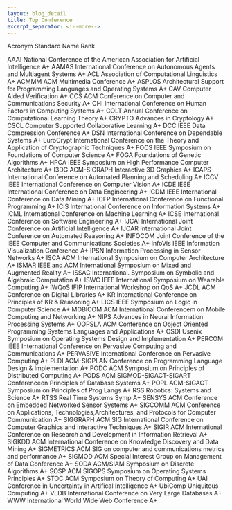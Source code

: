 ```yaml
---
layout: blog_detail
title: Top Conference
excerpt_separator: <!--more-->
---
```

Acronym Standard Name   Rank
<!--more-->
AAAI    National Conference of the American Association for Artificial Intelligence A+
AAMAS   International Conference on Autonomous Agents and Multiagent Systems    A+
ACL Association of Computational Linguistics    A+
ACMMM   ACM Multimedia Conference   A+
ASPLOS  Architectural Support for Programming Languages and Operating Systems   A+
CAV Computer Aided Verification A+
CCS ACM Conference on Computer and Communications Security  A+
CHI International Conference on Human Factors in Computing Systems  A+
COLT    Annual Conference on Computational Learning Theory  A+
CRYPTO  Advances in Cryptology  A+
CSCL    Computer Supported Collaborative Learning   A+
DCC IEEE Data Compression Conference    A+
DSN International Conference on Dependable Systems  A+
EuroCrypt   International Conference on the Theory and Application of Cryptographic Techniques  A+
FOCS    IEEE Symposium on Foundations of Computer Science   A+
FOGA    Foundations of Genetic Algorithms   A+
HPCA    IEEE Symposium on High Performance Computer Architecture    A+
I3DG    ACM-SIGRAPH Interactive 3D Graphics A+
ICAPS   International Conference on Automated Planning and Scheduling   A+
ICCV    IEEE International Conference on Computer Vision    A+
ICDE    IEEE International Conference on Data Engineering   A+
ICDM    IEEE International Conference on Data Mining    A+
ICFP    International Conference on Functional Programming  A+
ICIS    International Conference on Information Systems A+
ICML    International Conference on Machine Learning    A+
ICSE    International Conference on Software Engineering    A+
IJCAI   International Joint Conference on Artificial Intelligence   A+
IJCAR   International Joint Conference on Automated Reasoning   A+
INFOCOM Joint Conference of the IEEE Computer and Communications Societies  A+
InfoVis IEEE Information Visualization Conference   A+
IPSN    Information Processing in Sensor Networks   A+
ISCA    ACM International Symposium on Computer Architecture    A+
ISMAR   IEEE and ACM International Symposium on Mixed and Augmented Reality A+
ISSAC   International. Symposium on Symbolic and Algebraic Computation  A+
ISWC    IEEE International Symposium on Wearable Computing  A+
IWQoS   IFIP International Workshop on QoS  A+
JCDL    ACM Conference on Digital Libraries A+
KR  International Conference on Principles of KR & Reasoning    A+
LICS    IEEE Symposium on Logic in Computer Science A+
MOBICOM ACM International Conferencem on Mobile Computing and Networking    A+
NIPS    Advances in Neural Information Processing Systems   A+
OOPSLA  ACM Conference on Object Oriented Programming Systems Languages and Applications    A+
OSDI    Usenix Symposium on Operating Systems Design and Implementation A+
PERCOM  IEEE International Conference on Pervasive Computing and Communications A+
PERVASIVE   International Conference on Pervasive Computing A+
PLDI    ACM-SIGPLAN Conference on Programming Language Design & Implementation  A+
PODC    ACM Symposium on Principles of Distributed Computing    A+
PODS    ACM SIGMOD-SIGACT-SIGART Conferenceon Principles of Database Systems    A+
POPL    ACM-SIGACT Symposium on Principles of Prog Langs    A+
RSS Robotics: Systems and Science   A+
RTSS    Real Time Systems Symp  A+
SENSYS  ACM Conference on Embedded Networked Sensor Systems A+
SIGCOMM ACM Conference on Applications, Technologies,Architectures, and Protocols for Computer Communication    A+
SIGGRAPH    ACM SIG International Conference on Computer Graphics and Interactive Techniques    A+
SIGIR   ACM International Conference on Research and Development in Information Retrieval   A+
SIGKDD  ACM International Conference on Knowledge Discovery and Data Mining A+
SIGMETRICS  ACM SIG on computer and communications metrics and performance  A+
SIGMOD  ACM Special Interest Group on Management of Data Conference A+
SODA    ACM/SIAM Symposium on Discrete Algorithms   A+
SOSP    ACM SIGOPS Symposium on Operating Systems Principles    A+
STOC    ACM Symposium on Theory of Computing    A+
UAI Conference in Uncertainty in Artifical Intelligence A+
UbiComp Uniquitous Computing    A+
VLDB    International Conference on Very Large Databases    A+
WWW International World Wide Web Conference A+